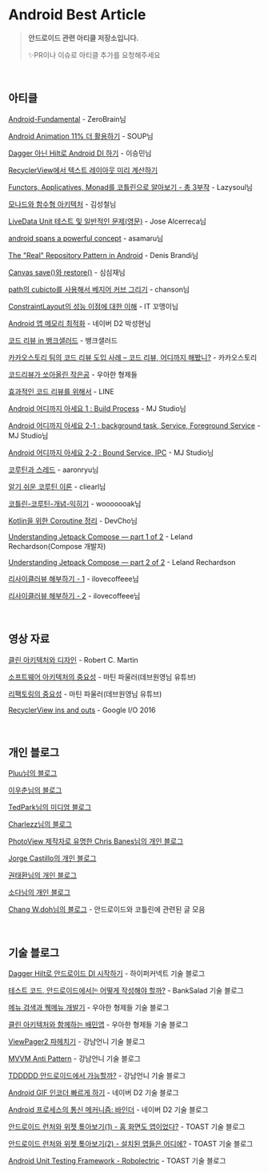 # Android Best Article

> **안드로이드 관련 아티클 저장소입니다.**
>
> ✨PR이나 이슈로 아티클 추가를 요청해주세요

<br/>

## 아티클

[Android-Fundamental](https://github.com/ZeroBrain/Android-Fundamental) - ZeroBrain님

[Android Animation 11% 더 활용하기](https://speakerdeck.com/fornewid/android-animation-11-percent-deo-hwalyonghagi?slide=20) - SOUP님

[Dagger 아닌 Hilt로 Android DI 하기](https://speakerdeck.com/maryang/dagger-anin-hiltro-android-di-hagi) - 이승민님

[RecyclerView에서 텍스트 레이아웃 미리 계산하기](https://developers-kr.googleblog.com/2018/08/prefetch-text-layout-in-recyclerview.html) 

[Functors, Applicatives, Monad를 코틀린으로 알아보기 - 총 3부작](https://medium.com/@lazysoul/kotlin-functors-applicatives-and-monads-in-pictures-part-1-3-a5ac668df83a) - Lazysoul님

[모나드와 함수형 아키텍처](https://teamdable.github.io/techblog/Moand-and-Functional-Architecture) - 김성철님

[LiveData Unit 테스트 및 일반적인 문제(영문)](https://medium.com/androiddevelopers/unit-testing-livedata-and-other-common-observability-problems-bb477262eb04) - Jose Alcerreca님

[android spans a powerful concept](https://blog.asamaru.net/2015/11/02/android-spans-a-powerful-concept/) - asamaru님

[The "Real" Repository Pattern in Android](https://proandroiddev.com/the-real-repository-pattern-in-android-efba8662b754) - Denis Brandi님

[Canvas save()와 restore()](https://simsimjae.tistory.com/269) - 심심재님

[path의 cubicto를 사용해서 베지어 커브 그리기](https://buptfarmer.wordpress.com/2016/08/12/bezier-curves-in-android-using-path-cubicto/) - chanson님

[ConstraintLayout의 성능 이점에 대한 이해](https://abandonia.tistory.com/1) - IT 꼬맹이님

[Android 앱 메모리 최적화](https://d2.naver.com/helloworld/539525) - 네이버 D2 박성현님

[코드 리뷰 in 뱅크샐러드](https://blog.banksalad.com/tech/banksalad-code-review-culture/) - 뱅크샐러드

[카카오스토리 팀의 코드 리뷰 도입 사례 – 코드 리뷰, 어디까지 해봤니?](https://tech.kakao.com/2016/02/04/code-review/) - 카카오스토리

[코드리뷰가 쏘아올린 작은공](https://techblog.woowahan.com/2712/) - 우아한 형제들

[효과적인 코드 리뷰를 위해서](https://engineering.linecorp.com/ko/blog/effective-codereview/) - LINE

[Android 어디까지 아세요 1 : Build Process](https://medium.com/mj-studio/%EC%95%88%EB%93%9C%EB%A1%9C%EC%9D%B4%EB%93%9C-%EC%96%B4%EB%94%94%EA%B9%8C%EC%A7%80-%EC%95%84%EC%84%B8%EC%9A%94-1-build-process-df6a69f73337) - MJ Studio님

[Android 어디까지 아세요 2-1 : background task, Service, Foreground Service](https://medium.com/mj-studio/%EC%95%88%EB%93%9C%EB%A1%9C%EC%9D%B4%EB%93%9C-%EC%96%B4%EB%94%94%EA%B9%8C%EC%A7%80-%EC%95%84%EC%84%B8%EC%9A%94-2-1-service-foreground-service-e19cf74df390) - MJ Studio님

[Android 어디까지 아세요 2-2 : Bound Service, IPC](https://medium.com/mj-studio/%EC%95%88%EB%93%9C%EB%A1%9C%EC%9D%B4%EB%93%9C-%EC%96%B4%EB%94%94%EA%B9%8C%EC%A7%80-%EC%95%84%EC%84%B8%EC%9A%94-2-2-bound-service-ipc-87237c4a38ca) - MJ Studio님

[코루틴과 스레드](https://aaronryu.github.io/2019/05/27/coroutine-and-thread/) - aaronryu님

[알기 쉬운 코루틴 이론](https://cliearl.github.io/posts/android/coroutine-principle/) - cliearl님

[코틀린-코루틴-개념-익히기](https://wooooooak.github.io/kotlin/2019/08/25/%EC%BD%94%ED%8B%80%EB%A6%B0-%EC%BD%94%EB%A3%A8%ED%8B%B4-%EA%B0%9C%EB%85%90-%EC%9D%B5%ED%9E%88%EA%B8%B0/) - wooooooak님

[Kotlin을 위한 Coroutine 정리](https://kotlinworld.com/155?category=973476) - DevCho님

[Understanding Jetpack Compose — part 1 of 2](https://medium.com/androiddevelopers/understanding-jetpack-compose-part-1-of-2-ca316fe39050) - Leland Rechardson(Compose 개발자)

[Understanding Jetpack Compose — part 2 of 2](https://medium.com/androiddevelopers/under-the-hood-of-jetpack-compose-part-2-of-2-37b2c20c6cdd) - Leland Rechardson

[리사이클러뷰 해부하기 - 1](https://ilovecoffeee.tistory.com/4) - ilovecoffeee님

[리사이클러뷰 해부하기 - 2](https://ilovecoffeee.tistory.com/5) - ilovecoffeee님

<br/>

## 영상 자료

[클린 아키텍처와 디자인](https://amara.org/ko/videos/0AtjY87egE3m/url/1216370/) - Robert C. Martin

[소프트웨어 아키텍처의 중요성](https://amara.org/ko/videos/0AtjY87egE3m/url/1216370/) - 마틴 파울러(데브원영님 유튜브)

[리팩토링의 중요성](https://www.youtube.com/watch?v=mNPpfB8JSIU) - 마틴 파울러(데브원영님 유튜브)

[RecyclerView ins and outs](https://www.youtube.com/watch?v=LqBlYJTfLP4) - Google I/O 2016

<br/>

## 개인 블로그 

[Pluu님의 블로그](https://pluu.github.io/)

[이우춘님의 블로그](https://uchun.dev/)

[TedPark님의 미디엄 블로그](https://medium.com/@gun0912)

[Charlezz님의 블로그](https://www.charlezz.com/)

[PhotoView 제작자로 유명한 Chris Banes님의 개인 블로그](https://chris.banes.dev/) 

[Jorge Castillo의 개인 블로그](https://jorgecastillo.dev/)

[권태환님의 개인 블로그](https://thdev.tech/)

[소다님의 개인 블로그](https://soda1127.github.io/page/2/)

[Chang W.doh님의 블로그](https://medium.com/til-kotlin-ko) - 안드로이드와 코틀린에 관련된 글 모음

</br>

## 기술 블로그

[Dagger Hilt로 안드로이드 DI 시작하기](https://hyperconnect.github.io/2020/07/28/android-dagger-hilt.html) - 하이퍼커넥트 기술 블로그

[테스트 코드, 안드로이드에서는 어떻게 작성해야 할까?](https://blog.banksalad.com/tech/test-in-banksalad-android/) - BankSalad 기술 블로그

[메뉴 검색과 퀙메뉴 개발기](https://woowabros.github.io/experience/2019/02/25/android-improve_shop-menu-explore_1.html) - 우아한 형제들 기술 블로그

[클린 아키텍처와 함께하는 배민앱](https://woowabros.github.io/experience/2019/01/17/baeminapp-clean-architecture.html) - 우아한 형제들 기술 블로그

[ViewPager2 파헤치기](https://blog.gangnamunni.com/post/viewpager2) - 강남언니 기술 블로그

[MVVM Anti Pattern](https://blog.gangnamunni.com/post/mvvm_anti_pattern/) - 강남언니 기술 블로그

[TDDDDD 안드로이드에서 가능할까?](https://blog.gangnamunni.com/post/TDDDD_Android) - 강남언니 기술 블로그

[Android GIF 인코더 빠르게 하기](https://d2.naver.com/helloworld/1565302) - 네이버 D2 기술 블로그

[Android 프로세스의 통신 메커니즘: 바인더](https://d2.naver.com/helloworld/47656) - 네이버 D2 기술 블로그

[안드로이드 런처와 위젯 톺아보기(1) - 홈 화면도 앱이었다?](https://meetup.toast.com/posts/304) - TOAST 기술 블로그

[안드로이드 런처와 위젯 톺아보기(2) - 설치된 앱들은 어디에?](https://meetup.toast.com/posts/306) - TOAST 기술 블로그

[Android Unit Testing Framework - Robolectric](https://meetup.toast.com/posts/187) - TOAST 기술 블로그


